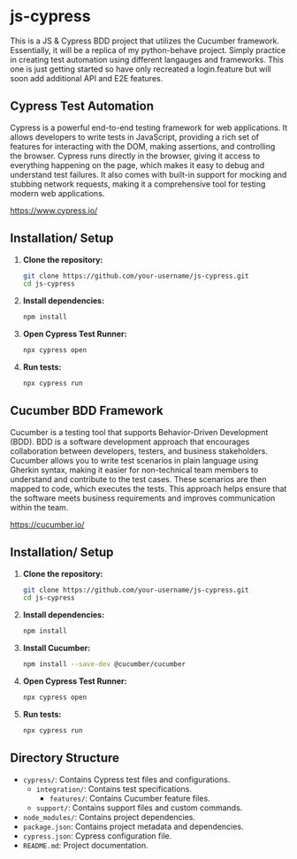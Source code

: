 # js-cypress
 
This is a JS & Cypress BDD project that utilizes the Cucumber framework. Essentially, it will be a replica of my python-behave project. Simply practice in creating test automation using different langauges and frameworks. This one is just getting started so have only recreated a login.feature but will soon add additional API and E2E features.

## Cypress Test Automation

Cypress is a powerful end-to-end testing framework for web applications. It allows developers to write tests in JavaScript, providing a rich set of features for interacting with the DOM, making assertions, and controlling the browser. Cypress runs directly in the browser, giving it access to everything happening on the page, which makes it easy to debug and understand test failures. It also comes with built-in support for mocking and stubbing network requests, making it a comprehensive tool for testing modern web applications.

https://www.cypress.io/

## Installation/ Setup

1. **Clone the repository:**
    ```bash
    git clone https://github.com/your-username/js-cypress.git
    cd js-cypress
    ```

2. **Install dependencies:**
    ```bash
    npm install
    ```

3. **Open Cypress Test Runner:**
    ```bash
    npx cypress open
    ```

4. **Run tests:**
    ```bash
    npx cypress run
    ```


## Cucumber BDD Framework

Cucumber is a testing tool that supports Behavior-Driven Development (BDD). BDD is a software development approach that encourages collaboration between developers, testers, and business stakeholders. Cucumber allows you to write test scenarios in plain language using Gherkin syntax, making it easier for non-technical team members to understand and contribute to the test cases. These scenarios are then mapped to code, which executes the tests. This approach helps ensure that the software meets business requirements and improves communication within the team.

https://cucumber.io/

## Installation/ Setup

1. **Clone the repository:**
    ```bash
    git clone https://github.com/your-username/js-cypress.git
    cd js-cypress
    ```

2. **Install dependencies:**
    ```bash
    npm install
    ```

3. **Install Cucumber:**
    ```bash
    npm install --save-dev @cucumber/cucumber
    ```

4. **Open Cypress Test Runner:**
    ```bash
    npx cypress open
    ```

5. **Run tests:**
    ```bash
    npx cypress run
    ```

## Directory Structure

- `cypress/`: Contains Cypress test files and configurations.
  - `integration/`: Contains test specifications.
    - `features/`: Contains Cucumber feature files.
  - `support/`: Contains support files and custom commands.
- `node_modules/`: Contains project dependencies.
- `package.json`: Contains project metadata and dependencies.
- `cypress.json`: Cypress configuration file.
- `README.md`: Project documentation.

